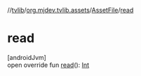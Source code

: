 //[tvlib](../../../index.md)/[org.mjdev.tvlib.assets](../index.md)/[AssetFile](index.md)/[read](read.md)

# read

[androidJvm]\
open override fun [read](read.md)(): [Int](https://kotlinlang.org/api/latest/jvm/stdlib/kotlin/-int/index.html)

